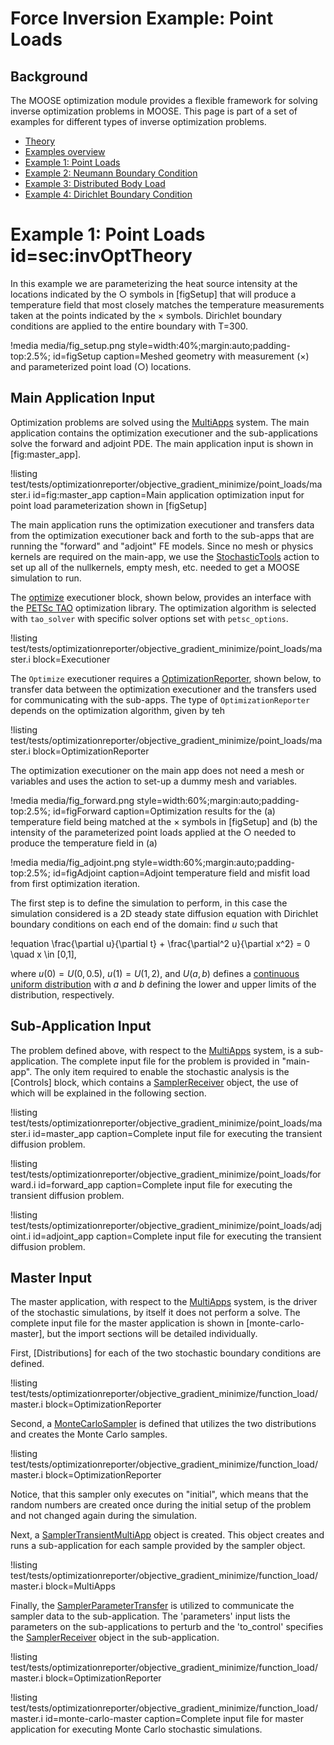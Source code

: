 # Force Inversion Example: Point Loads

## Background

The MOOSE optimization module provides a flexible framework for solving inverse optimization problems in MOOSE.  This page is part of a set of examples for different types of inverse optimization problems.

- [Theory](getting_started/InvOptTheory.md)
- [Examples overview](examples/index.md)
- [Example 1: Point Loads](forceInv_pointLoads.md)
- [Example 2: Neumann Boundary Condition](forceInv_NeumannBC.md)
- [Example 3: Distributed Body Load](forceInv_BodyLoad.md)
- [Example 4: Dirichlet Boundary Condition](forceInv_DirichletBC.md)

# Example 1: Point Loads id=sec:invOptTheory

In this example we are parameterizing the heat source intensity at the locations indicated by the $\bigcirc$ symbols in [figSetup] that will produce a temperature field that most closely matches the temperature measurements taken at the points indicated by the $\times$ symbols.  Dirichlet boundary conditions are applied to the entire boundary with T=300.

!media media/fig_setup.png
       style=width:40%;margin:auto;padding-top:2.5%;
       id=figSetup
       caption=Meshed geometry with measurement ($\times$) and parameterized point load ($\bigcirc$) locations.

## Main Application Input

Optimization problems are solved using the [MultiApps](MultiApps/index.md) system.  The main application contains the optimization executioner and the sub-applications solve the forward and adjoint PDE.   The main application input is shown in [fig:master_app].

!listing test/tests/optimizationreporter/objective_gradient_minimize/point_loads/master.i
         id=fig:master_app
         caption=Main application optimization input for point load parameterization shown in [figSetup]

The main application runs the optimization executioner and transfers data from the optimization executioner back and forth to the sub-apps that are running the "forward" and "adjoint" FE models.  Since no mesh or physics kernels are required on the main-app, we use the [StochasticTools](syntax/StochasticTools/index.md) action to set up all of the nullkernels, empty mesh, etc. needed to get a MOOSE simulation to run.

The [optimize](Optimize.md) executioner block, shown below, provides an interface with the [PETSc TAO](https://www.mcs.anl.gov/petsc/documentation/taosolvertable.html) optimization library. The optimization algorithm is selected with `tao_solver` with specific solver options set with `petsc_options`.


!listing test/tests/optimizationreporter/objective_gradient_minimize/point_loads/master.i
         block=Executioner

The `Optimize` executioner requires a [OptimizationReporter](syntax/OptimizationReporter/index.md), shown below, to transfer data between the optimization executioner and the transfers used for communicating with the sub-apps.  The type of `OptimizationReporter` depends on the optimization algorithm, given by teh

!listing test/tests/optimizationreporter/objective_gradient_minimize/point_loads/master.i
         block=OptimizationReporter



The optimization executioner on the main app does not need a mesh or variables and uses the action to set-up a dummy mesh and variables.

!media media/fig_forward.png
      style=width:60%;margin:auto;padding-top:2.5%;
      id=figForward
      caption=Optimization results for the (a) temperature field being matched at the $\times$ symbols in [figSetup] and (b) the intensity of the parameterized point loads applied at the $\bigcirc$ needed to produce the temperature field in (a)

!media media/fig_adjoint.png
      style=width:60%;margin:auto;padding-top:2.5%;
      id=figAdjoint
      caption=Adjoint temperature field and misfit load from first optimization iteration.

The first step is to define the simulation to perform, in this case the simulation considered is a 2D
steady state diffusion equation with Dirichlet boundary conditions on each end of the domain: find $u$
such that

!equation
\frac{\partial u}{\partial t} + \frac{\partial^2 u}{\partial x^2} = 0 \quad x \in [0,1],

where $u(0) = U(0, 0.5)$, $u(1) = U(1,2)$, and $U(a,b)$ defines a
[continuous uniform distribution](https://en.wikipedia.org/wiki/Uniform_distribution_%28continuous%29)
with $a$ and $b$ defining the lower and upper limits of the distribution, respectively.



## Sub-Application Input

The problem defined above, with respect to the [MultiApps](MultiApps/index.md) system, is a sub-application. The
complete input file for the problem is provided in "main-app". The only item required
to enable the stochastic analysis is the [Controls] block, which contains a
[SamplerReceiver](/SamplerReceiver.md) object, the use of which will be explained
in the following section.

!listing test/tests/optimizationreporter/objective_gradient_minimize/point_loads/master.i
         id=master_app
         caption=Complete input file for executing the transient diffusion problem.

!listing test/tests/optimizationreporter/objective_gradient_minimize/point_loads/forward.i
        id=forward_app
        caption=Complete input file for executing the transient diffusion problem.

!listing test/tests/optimizationreporter/objective_gradient_minimize/point_loads/adjoint.i
        id=adjoint_app
        caption=Complete input file for executing the transient diffusion problem.

## Master Input

The master application, with respect to the [MultiApps](MultiApps/index.md) system, is the driver of the stochastic
simulations, by itself it does not perform a solve. The complete input file for the master
application is shown in [monte-carlo-master], but the import sections will be detailed individually.

First, [Distributions] for each of the two stochastic boundary conditions are defined.

!listing test/tests/optimizationreporter/objective_gradient_minimize/function_load/master.i block=OptimizationReporter

Second, a [MonteCarloSampler](/MonteCarloSampler.md) is defined that utilizes the
two distributions and creates the Monte Carlo samples.

!listing test/tests/optimizationreporter/objective_gradient_minimize/function_load/master.i block=OptimizationReporter

Notice, that this sampler only executes on "initial", which means that the random numbers are
created once during the initial setup of the problem and not changed again during the simulation.

Next, a [SamplerTransientMultiApp](/SamplerTransientMultiApp.md) object is created. This object
creates and runs a sub-application for each sample provided by the sampler object.

!listing test/tests/optimizationreporter/objective_gradient_minimize/function_load/master.i block=MultiApps

Finally, the [SamplerParameterTransfer](/SamplerParameterTransfer.md) is utilized to communicate the
sampler data to the sub-application. The 'parameters' input lists the parameters on the
sub-applications to perturb and the 'to_control' specifies the
[SamplerReceiver](/SamplerReceiver.md) object in the sub-application.

!listing test/tests/optimizationreporter/objective_gradient_minimize/function_load/master.i block=OptimizationReporter

!listing test/tests/optimizationreporter/objective_gradient_minimize/function_load/master.i
         id=monte-carlo-master
         caption=Complete input file for master application for executing Monte Carlo stochastic
                 simulations.
